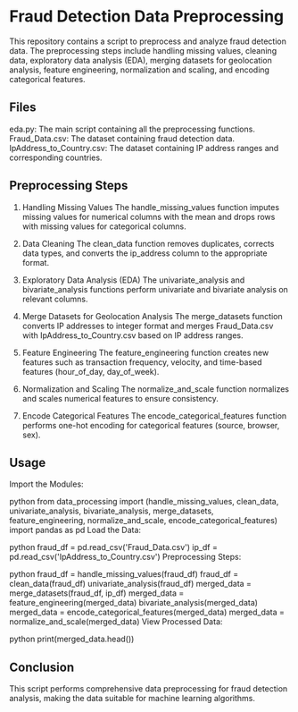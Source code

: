 # Fraud Detection Data Preprocessing
This repository contains a script to preprocess and analyze fraud detection data. The preprocessing steps include handling missing values, cleaning data, exploratory data analysis (EDA), merging datasets for geolocation analysis, feature engineering, normalization and scaling, and encoding categorical features.

## Files
eda.py: The main script containing all the preprocessing functions.
Fraud_Data.csv: The dataset containing fraud detection data.
IpAddress_to_Country.csv: The dataset containing IP address ranges and corresponding countries.

## Preprocessing Steps
1. Handling Missing Values
The handle_missing_values function imputes missing values for numerical columns with the mean and drops rows with missing values for categorical columns.

2. Data Cleaning
The clean_data function removes duplicates, corrects data types, and converts the ip_address column to the appropriate format.

3. Exploratory Data Analysis (EDA)
The univariate_analysis and bivariate_analysis functions perform univariate and bivariate analysis on relevant columns.

4. Merge Datasets for Geolocation Analysis
The merge_datasets function converts IP addresses to integer format and merges Fraud_Data.csv with IpAddress_to_Country.csv based on IP address ranges.

5. Feature Engineering
The feature_engineering function creates new features such as transaction frequency, velocity, and time-based features (hour_of_day, day_of_week).

6. Normalization and Scaling
The normalize_and_scale function normalizes and scales numerical features to ensure consistency.

7. Encode Categorical Features
The encode_categorical_features function performs one-hot encoding for categorical features (source, browser, sex).

## Usage
Import the Modules:

python
from data_processing import (handle_missing_values, clean_data, univariate_analysis, 
                             bivariate_analysis, merge_datasets, feature_engineering, 
                             normalize_and_scale, encode_categorical_features)
import pandas as pd
Load the Data:

python
fraud_df = pd.read_csv('Fraud_Data.csv')
ip_df = pd.read_csv('IpAddress_to_Country.csv')
Preprocessing Steps:

python
fraud_df = handle_missing_values(fraud_df)
fraud_df = clean_data(fraud_df)
univariate_analysis(fraud_df)
merged_data = merge_datasets(fraud_df, ip_df)
merged_data = feature_engineering(merged_data)
bivariate_analysis(merged_data)
merged_data = encode_categorical_features(merged_data)
merged_data = normalize_and_scale(merged_data)
View Processed Data:

python
print(merged_data.head())

## Conclusion
This script performs comprehensive data preprocessing for fraud detection analysis, making the data suitable for machine learning algorithms.